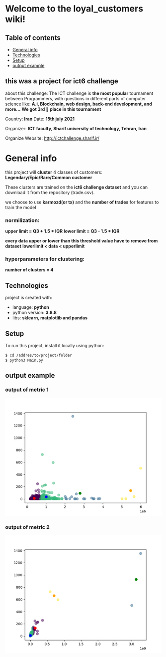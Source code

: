 # Welcome to the loyal_customers wiki!
## Table of contents
* [General info](#general-info)
* [Technologies](#technologies)
* [Setup](#setup)
* [output example](#output-example)

## this was a project for ict6 challenge
about this challenge:
The ICT challenge is **the most popular** tournament between Programmers, with questions in different parts of computer science like: **A.i, Blockchain, web design, back-end development, and more...**
**We got 3rd 🥉 place in this tournament**

Country: **Iran**
Date: **15th july 2021**

Organizer: **ICT faculty, Sharif university of technology,  Tehran, Iran**

Organize Website: http://ictchallenge.sharif.ir/

# General info
this project will **cluster** 4 classes of customers: **Legendary/Epic/Rare/Common customer**

These clusters are trained on the **ict6 challenge dataset** and you can download it from the repository (trade.csv).

we choose to use **karmozd(or tx)** and the **number of trades** for features to train the model

### normilization:

**upper limit = Q3 + 1.5 * IQR**
**lower limit = Q3 - 1.5 * IQR**

**every data upper or lower than this threshold value have to remove from dataset**
**lowerlimit < data < upperlimit**


### hyperparameters for clustering:

**number of clusters = 4**


## Technologies
project is created with:

* language: **python**
* python version: **3.8.8**
* libs: **sklearn, matplotlib and pandas**

## Setup
To run this project, install it locally using python:
```
$ cd /addres/to/project/folder
$ python3 Main.py
```

## output example
### output of metric 1
![alt text](./output_metric_1.png?raw=true)

### output of metric 2
![alt text](./output_metric_2.png?raw=true)

